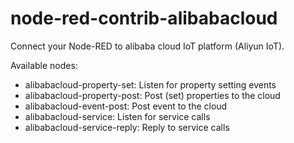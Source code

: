 # node-red-contrib-alibabacloud
Connect your Node-RED to alibaba cloud IoT platform (Aliyun IoT).

Available nodes:
* alibabacloud-property-set: Listen for property setting events
* alibabacloud-property-post: Post (set) properties to the cloud
* alibabacloud-event-post: Post event to the cloud
* alibabacloud-service: Listen for service calls
* alibabacloud-service-reply: Reply to service calls